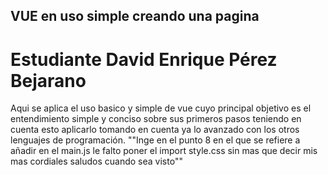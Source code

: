 ## VUE en uso simple creando una pagina
# Estudiante David Enrique Pérez Bejarano
Aqui se aplica el uso basico y simple de vue cuyo principal objetivo es el entendimiento simple y conciso sobre sus primeros pasos teniendo en cuenta esto aplicarlo tomando en cuenta ya lo avanzado con los otros lenguajes de programación.
""Inge en el punto 8 en el que se refiere a añadir en el main.js le falto poner el import style.css sin mas que decir mis mas cordiales saludos cuando sea visto""